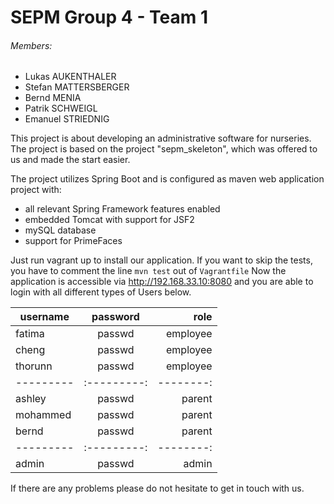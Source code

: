 # SEPM Group 4 - Team 1

###### Members:
- Lukas AUKENTHALER
- Stefan MATTERSBERGER
- Bernd MENIA
- Patrik SCHWEIGL
- Emanuel STRIEDNIG

This project is about developing an administrative software for nurseries.
The project is based on the project "sepm_skeleton", which was offered to us 
and made the start easier.


The project utilizes Spring Boot and is configured as maven web application project with:
- all relevant Spring Framework features enabled
- embedded Tomcat with support for JSF2
- mySQL database
- support for PrimeFaces

Just run vagrant up to install our application. If you want to skip the tests, you have to comment the line `mvn test` out of `Vagrantfile`
Now the application is accessible via http://192.168.33.10:8080 and you are able to login with all different 
types of Users below.

| username | password  | role     |
| ---------|:---------:| --------:|
| fatima   | passwd    | employee |
| cheng    | passwd    | employee |
| thorunn  | passwd    | employee |
| ---------|:---------:| --------:|
| ashley   | passwd    | parent   |
| mohammed | passwd    | parent   |
| bernd    | passwd    | parent   |
| ---------|:---------:| --------:|
| admin    | passwd    | admin    |

If there are any problems please do not hesitate to get in touch with us.
